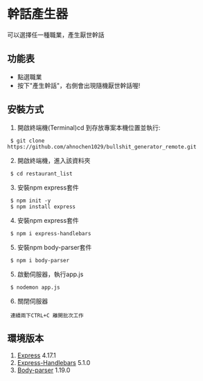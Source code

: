 # 幹話產生器
可以選擇任一種職業，產生厭世幹話

## 功能表
- 點選職業
- 按下"產生幹話"，右側會出現隨機厭世幹話喔!


## 安裝方式
1. 開啟終端機(Terminal)cd 到存放專案本機位置並執行:
```
 $ git clone https://github.com/ahnochen1029/bullshit_generator_remote.git
```

2. 開啟終端機，進入該資料夾
```
 $ cd restaurant_list
```

3. 安裝npm express套件
```
 $ npm init -y
 $ npm install express
```

4. 安裝npm express套件
```
 $ npm i express-handlebars
```

5. 安裝npm body-parser套件
```
 $ npm i body-parser
```

5. 啟動伺服器，執行app.js
```
 $ nodemon app.js
```

6. 關閉伺服器
```
 連續兩下CTRL+C 離開批次工作
```

## 環境版本
1. [Express](https://www.npmjs.com/package/express) 4.17.1
2. [Express-Handlebars](https://www.npmjs.com/package/express-handlebars) 5.1.0
1. [Body-parser](https://www.npmjs.com/package/body-parser) 1.19.0
